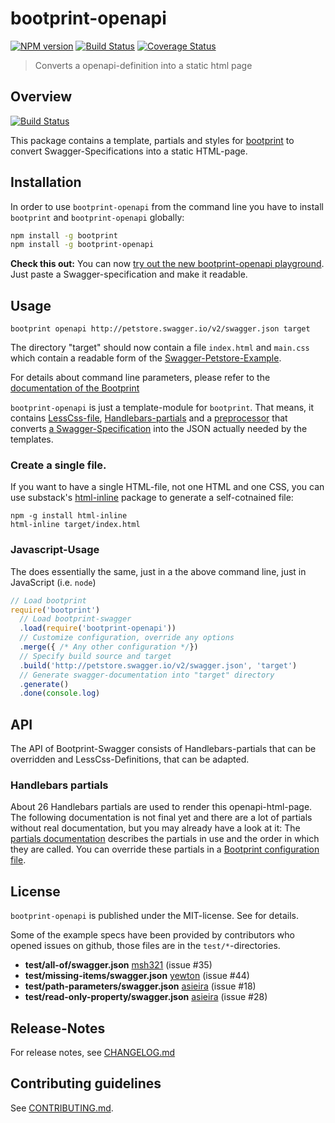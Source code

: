 # bootprint-openapi 

[![NPM version](https://badge.fury.io/js/bootprint-openapi.svg)](http://badge.fury.io/js/bootprint-openapi)
[![Build Status](https://travis-ci.org/nknapp/bootprint-openapi.svg)](https://travis-ci.org/nknapp/bootprint-openapi)
[![Coverage Status](https://img.shields.io/coveralls/nknapp/bootprint-openapi.svg)](https://coveralls.io/r/nknapp/bootprint-openapi)

> Converts a openapi-definition into a static html page

## Overview

[![Build Status](https://travis-ci.org/nknapp/bootprint-openapi.svg?branch=master)](https://travis-ci.org/nknapp/bootprint-openapi)

This package contains a template, partials and styles for [bootprint](http://npmjs.com/bootprint) to convert
Swagger-Specifications into a static HTML-page.

## Installation

In order to use `bootprint-openapi` from the command line
you have to install `bootprint` and `bootprint-openapi` globally:

```bash
npm install -g bootprint
npm install -g bootprint-openapi
```

**Check this out:** You can now [try out the new bootprint-openapi playground](http://bootprint.knappmeier.de/).
Just paste a Swagger-specification and make it readable. 


## Usage

```
bootprint openapi http://petstore.swagger.io/v2/swagger.json target
```

The directory "target" should now contain a file `index.html` and `main.css` which contain a readable
form of the [Swagger-Petstore-Example](http://petstore.swagger.io/).

For details about command line parameters, please refer to the
[documentation of the Bootprint](https://github.com/nknapp/bootprint)

`bootprint-openapi` is just a template-module for `bootprint`. That means, it contains
[LessCss-file](less), [Handlebars-partials](handlebars/partials) and a
[preprocessor](lib/preprocessor.js) that converts
[a Swagger-Specification](http://swagger.io) into the JSON actually needed by the templates.

### Create a single file.

If you want to have a single HTML-file, not one HTML and one CSS, you can use substack's [html-inline](https://github.com/substack/html-inline)
package to generate a self-cotnained file:

```
npm -g install html-inline
html-inline target/index.html
```



### Javascript-Usage

The does essentially the same, just in a the above command line, just in JavaScript (i.e. `node`)

```js
// Load bootprint
require('bootprint')
  // Load bootprint-swagger
  .load(require('bootprint-openapi'))
  // Customize configuration, override any options
  .merge({ /* Any other configuration */})
  // Specify build source and target
  .build('http://petstore.swagger.io/v2/swagger.json', 'target')
  // Generate swagger-documentation into "target" directory
  .generate()
  .done(console.log)
```

## API

The API of Bootprint-Swagger consists of Handlebars-partials that can be overridden and
LessCss-Definitions, that can be adapted.

### Handlebars partials
                                               
About 26 Handlebars partials are used to render this openapi-html-page.
The following documentation is not final yet and there are a lot of partials without real documentation, but you may already have a look
at it: The [partials documentation](handlebars-partials.md) describes the partials in use
and the order in which they are called. You can override these partials in a
[Bootprint configuration file](https://github.com/nknapp/bootprint/blob/master/doc/config.md#overriding-and-adding-partials).


## License

`bootprint-openapi` is published under the MIT-license.
See []() for details.

Some of the example specs have been provided by contributors who opened issues on github,
those files are in the `test/*`-directories.

* **test/all-of/swagger.json** [msh321](https://github.com/msh321) (issue #35)
* **test/missing-items/swagger.json** [yewton](https://github.com/yewton) (issue #44)
* **test/path-parameters/swagger.json** [asieira](https://github.com/asieira) (issue #18)
* **test/read-only-property/swagger.json** [asieira](https://github.com/asieira) (issue #28)

## Release-Notes
 
For release notes, see [CHANGELOG.md](CHANGELOG.md)
 
## Contributing guidelines

See [CONTRIBUTING.md](CONTRIBUTING.md).